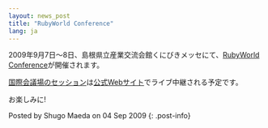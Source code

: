 ```yaml
---
layout: news_post
title: "RubyWorld Conference"
lang: ja
---
```


2009年9月7日〜8日、島根県立産業交流会館くにびきメッセにて、[RubyWorld Conference][1]が開催されます。

[国際会議場のセッション][2]は[公式Webサイト][1]でライブ中継される予定です。

お楽しみに!

Posted by Shugo Maeda on 04 Sep 2009
{: .post-info}



[1]: http://www.rubyworld-conf.org/ja/ 
[2]: http://www.rubyworld-conf.org/ja/program/ 
